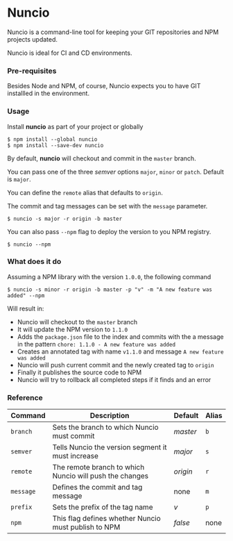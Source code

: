 # Nuncio

Nuncio is a command-line tool for keeping your GIT repositories and NPM projects updated.

Nuncio is ideal for CI and CD environments.


### Pre-requisites

Besides Node and NPM, of course, Nuncio expects you to have GIT installled in the environment. 


### Usage

Install **nuncio** as part of your project or globally

```
$ npm install --global nuncio
$ npm install --save-dev nuncio
```

By default, **nuncio** will checkout and commit in the `master` branch.

You can pass one of the three *semver* options `major`, `minor` or `patch`. Default is `major`.

You can define the `remote` alias that defaults to `origin`.

The commit and tag messages can be set with the `message` parameter.

```
$ nuncio -s major -r origin -b master
```

You can also pass `--npm` flag to deploy the version to you NPM registry.

```
$ nuncio --npm
```


### What does it do

Assuming a NPM library with the version `1.0.0`, the following command

```
$ nuncio -s minor -r origin -b master -p "v" -m "A new feature was added" --npm
```

Will result in:

- Nuncio will checkout to the `master` branch
- It will update the NPM version to `1.1.0`
- Adds the `package.json` file to the index and commits with the a message in the pattern `chore: 1.1.0 - A new feature was added`
- Creates an annotated tag with name `v1.1.0` and message `A new feature was added`
- Nuncio will push current commit and the newly created tag to `origin`
- Finally it publishes the source code to NPM
- Nuncio will try to rollback all completed steps if it finds and an error


### Reference

| **Command** | **Description**                                         | **Default** | **Alias** |
|-------------|---------------------------------------------------------|-------------|-----------|
| `branch`    | Sets the branch to which Nuncio must commit             | *master*    | `b`       |
| `semver`    | Tells Nuncio the version segment it must increase       | *major*     | `s`       |
| `remote`    | The remote branch to which Nuncio will push the changes | *origin*    | `r`       |
| `message`   | Defines the commit and tag message                      | none        | `m`       |
| `prefix`    | Sets the prefix of the tag name                         | *v*         | `p`       |
| `npm`       | This flag defines whether Nuncio must publish to NPM    | *false*     | none      |